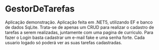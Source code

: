 # GestorDeTarefas
Aplicação demonstração.
Aplicação feita em .NET5, utilizando EF e banco de dados SqLite.
Trata-se de apenas um CRUD para realizar o cadastro de tarefas a serem realizadas, juntamente com uma pagina de curriculo.
Para fazer o Login basta cadastrar um e-mail fake e uma senha forte.
Cada usuario logado só poderá ver as suas tarefas cadastradas.